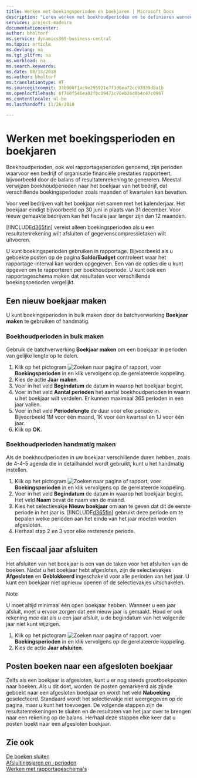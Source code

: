 ```yaml
---
title: Werken met boekingsperioden en boekjaren | Microsoft Docs
description: "Leren werken met boekhoudperioden om te definiëren wanneer uw bedrijf financiële prestaties rapporteert."
services: project-madeira
documentationcenter: 
author: bholtorf
ms.service: dynamics365-business-central
ms.topic: article
ms.devlang: na
ms.tgt_pltfrm: na
ms.workload: na
ms.search.keywords: 
ms.date: 08/13/2018
ms.author: bholtorf
ms.translationtype: HT
ms.sourcegitcommit: 33b900f1ac9e295921e7f3d6ea72cc93939d8a1b
ms.openlocfilehash: 6f760f546ea02fbc19473c70eb26d8b4c47c0987
ms.contentlocale: nl-be
ms.lasthandoff: 11/26/2018

---
```

# <a name="working-with-accounting-periods-and-fiscal-years"></a>Werken met boekingsperioden en boekjaren
Boekhoudperioden, ook wel rapportageperioden genoemd, zijn perioden waarvoor een bedrijf of organisatie financiële prestaties rapporteert, bijvoorbeeld door de balans of resultatenrekening te genereren. Meestal verwijzen boekhoudperioden naar het boekjaar van het bedrijf, dat verschillende boekingsperioden zoals maanden of kwartalen kan bevatten.

Voor veel bedrijven valt het boekjaar niet samen met het kalenderjaar. Het boekjaar eindigt bijvoorbeeld op 30 juni in plaats van 31 december. Voor nieuw gemaakte bedrijven kan het fiscale jaar langer zijn dan 12 maanden. 

[!INCLUDE[d365fin](includes/d365fin_md.md)] vereist alleen boekingsperioden als u een resultatenrekening wilt afsluiten of gegevenscompressietaken wilt uitvoeren. 

U kunt boekingsperioden gebruiken in rapportage. Bijvoorbeeld als u geboekte posten op de pagina **Saldo/Budget** controleert waar het rapportage-interval kan worden opgegeven. Een van de opties die u kunt opgeven om te rapporteren per boekhoudperiode. U kunt ook een rapportageschema maken dat resultaten voor verschillende boekingsperioden vergelijkt.

## <a name="creating-a-new-fiscal-year"></a>Een nieuw boekjaar maken
U kunt boekingsperioden in bulk maken door de batchverwerking **Boekjaar maken** te gebruiken of handmatig.

### <a name="how-to-create-accounting-periods-in-bulk"></a>Boekhoudperioden in bulk maken
Gebruik de batchverwerking **Boekjaar maken** om een boekjaar in perioden van gelijke lengte op te delen.  

1. Klik op het pictogram ![Zoeken naar pagina of rapport](media/ui-search/search_small.png "pictogram Zoeken naar pagina of rapport"), voer **Boekingsperioden** in en klik vervolgens op de gerelateerde koppeling.  
2. Kies de actie **Jaar maken**.  <!--What about the Scheduling option? Should we mention that? There's also the Report Output Type field...-->
3. Voer in het veld **Begindatum** de datum in waarop het boekjaar begint.  
4. Voer in het veld **Aantal perioden** het aantal boekhoudperioden in waarin u het boekjaar wilt verdelen. Er kunnen maximaal 365 perioden in een jaar vallen.  
5. Voer in het veld **Periodelengte** de duur voor elke periode in. Bijvoorbeeld 1M voor één maand, 1K voor één kwartaal en 1J voor één jaar.  
6. Klik op **OK**.  

### <a name="how-to-create-accounting-periods-manually"></a>Boekhoudperioden handmatig maken
Als de boekhoudperioden in uw boekjaar verschillende duren hebben, zoals de 4-4-5 agenda die in detailhandel wordt gebruikt, kunt u het handmatig instellen.  
  
1. Klik op het pictogram ![Zoeken naar pagina of rapport](media/ui-search/search_small.png "pictogram Zoeken naar pagina of rapport"), voer **Boekingsperioden** in en klik vervolgens op de gerelateerde koppeling.  
2. Voer in het veld **Begindatum** de datum in waarop het boekjaar begint. Het veld **Naam** bevat de naam van de maand.  
3. Kies het selectievakje **Nieuw boekjaar** om aan te geven dat dit de eerste periode in het jaar is. [!INCLUDE[d365fin](includes/d365fin_md.md)] gebruikt deze periode om te bepalen welke perioden aan het einde van het jaar moeten worden afgesloten.
4. Herhaal stap 2 en 3 voor elke resterende periode.  

## <a name="closing-a-fiscal-year"></a>Een fiscaal jaar afsluiten
Het afsluiten van het boekjaar is een van de taken voor het afsluiten van de boeken. Nadat u het boekjaar hebt afgesloten, zijn de selectievakjes **Afgesloten** en **Geblokkeerd** ingeschakeld voor alle perioden van het jaar. U kunt een boekjaar niet opnieuw openen of de selectievakjes uitschakelen.

> [!NOTE]  
>  U moet altijd minimaal één open boekjaar hebben. Wanneer u een jaar afsluit, moet u ervoor zorgen dat een nieuw jaar is gemaakt. Houd er ook rekening mee dat als u een jaar afsluit, u de begindatum van het volgende jaar niet kunt wijzigen.

1. Klik op het pictogram ![Zoeken naar pagina of rapport](media/ui-search/search_small.png "pictogram Zoeken naar pagina of rapport"), voer **Boekingsperioden** in en klik vervolgens op de gerelateerde koppeling.  
2. Kies de actie **Jaar afsluiten**.  

## <a name="posting-entries-to-a-closed-fiscal-year"></a>Posten boeken naar een afgesloten boekjaar
Zelfs als een boekjaar is afgesloten, kunt u er nog steeds grootboekposten naar boeken. Als u dit doet, worden de posten gemarkeerd als zijnde geboekt naar een afgesloten boekjaar en wordt het veld **Naboeking** geselecteerd. Standaard wordt het selectievakje niet weergegeven op de pagina, maar u kunt het toevoegen. De volgende stappen zijn de resultatenrekeningen te sluiten en de resultaten van het jaar over te brengen naar een rekening op de balans. Herhaal deze stappen elke keer dat u posten boekt naar een afgesloten boekjaar.

## <a name="see-also"></a>Zie ook
[De boeken sluiten](year-close-books.md)  
[Afsluitingsjaren en -perioden](year-close-years-periods.md)  
[Werken met rapportageschema's](bi-how-work-account-schedule.md)  
  






